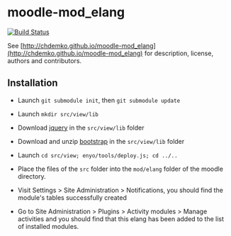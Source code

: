 moodle-mod_elang
================

[![Build Status](https://travis-ci.org/chdemko/moodle-mod_elang.png?branch=master)](https://travis-ci.org/chdemko/moodle-mod_elang)

See [http://chdemko.github.io/moodle-mod_elang](http://chdemko.github.io/moodle-mod_elang) for description, license, authors and contributors.

Installation
------------

* Launch `git submodule init`, then `git submodule update`

* Launch `mkdir src/view/lib`

* Download [jquery](http://code.jquery.com/jquery.js) in the `src/view/lib` folder

* Download and unzip [bootstrap](http://twitter.github.io/bootstrap/assets/bootstrap.zip) in the `src/view/lib` folder

* Launch `cd src/view; enyo/tools/deploy.js; cd ../..`

* Place the files of the `src` folder into the `mod/elang` folder of the moodle directory.

* Visit Settings > Site Administration > Notifications, you should find the module's tables successfully created

* Go to Site Administration > Plugins > Activity modules > Manage activities
  and you should find that this elang has been added to the list of
  installed modules.

